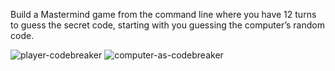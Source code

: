 Build a Mastermind game from the command line where you have 12 turns to guess the secret code, starting with you guessing the computer’s random code.



![player-codebreaker](https://user-images.githubusercontent.com/31606901/176947235-7431ddb6-cfd8-4379-bdf4-80f97c008644.gif)
![computer-as-codebreaker](https://user-images.githubusercontent.com/31606901/176947246-5ccd1bd3-0c48-4a5a-a046-007d8061ca69.gif)
